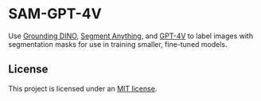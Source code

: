 # SAM-GPT-4V

Use [Grounding DINO](https://blog.roboflow.com/grounding-dino-zero-shot-object-detection/), [Segment Anything](https://blog.roboflow.com/how-to-use-segment-anything-model-sam/), and [GPT-4V](https://blog.roboflow.com/gpt-4-vision/) to label images with segmentation masks for use in training smaller, fine-tuned models.

## License

This project is licensed under an [MIT license](LICENSE).
